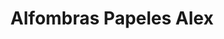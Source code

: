 ---
title: "Alfombras Papeles Alex"
url: /ciudad-autonoma-de-buenos-aires/alfombras-papeles-alex/
shop: alfombra
---